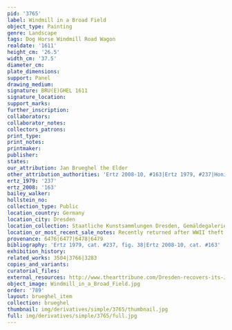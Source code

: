 ```yaml
---
pid: '3765'
label: Windmill in a Broad Field
object_type: Painting
genre: Landscape
tags: Dog Horse Windmill Road Wagon
realdate: '1611'
height_cm: '26.5'
width_cm: '37.5'
diameter_cm: 
plate_dimensions: 
support: Panel
drawing_medium: 
signature: BRU(E)GHEL 1611
signature_location: 
support_marks: 
further_inscription: 
collaborators: 
collaborator_notes: 
collectors_patrons: 
print_type: 
print_notes: 
printmaker: 
publisher: 
states: 
our_attribution: Jan Brueghel the Elder
other_attribution_authorities: 'Ertz 2008-10, #163|Ertz 1979, #237|Honig database'
ertz_1979: '237'
ertz_2008: '163'
bailey_walker: 
hollstein_no: 
collection_type: Public
location_country: Germany
location_city: Dresden
location_collection: Staatliche Kunstsammlungen Dresden, Gemäldegalerie Alte Meister
location_or_most_recent_sale_notes: Recently returned after WWII theft
provenance: 6476|6477|6478|6479
bibliography: 'Ertz 1979, cat. #237, fig. 38|Ertz 2008-10, cat. #163'
exhibition_history: 
related_works: 3504|3766|3283
copies_and_variants: 
curatorial_files: 
external_resources: http://www.thearttribune.com/Dresden-recovers-its-Jan-Brueghel.html
object_image: Windmill_in_a_Broad_Field.jpg
order: '789'
layout: brueghel_item
collection: brueghel
thumbnail: img/derivatives/simple/3765/thumbnail.jpg
full: img/derivatives/simple/3765/full.jpg
---
```


